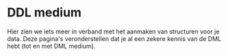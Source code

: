 # DDL medium

Hier zien we iets meer in verband met het aanmaken van structuren voor je data. Deze pagina's veronderstellen dat je al  een zekere kennis van de DML hebt (tot en met DML medium).
